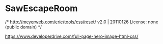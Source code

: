 # SawEscapeRoom

/* http://meyerweb.com/eric/tools/css/reset/ 
   v2.0 | 20110126
   License: none (public domain)
*/

https://www.developerdrive.com/full-page-hero-image-html-css/